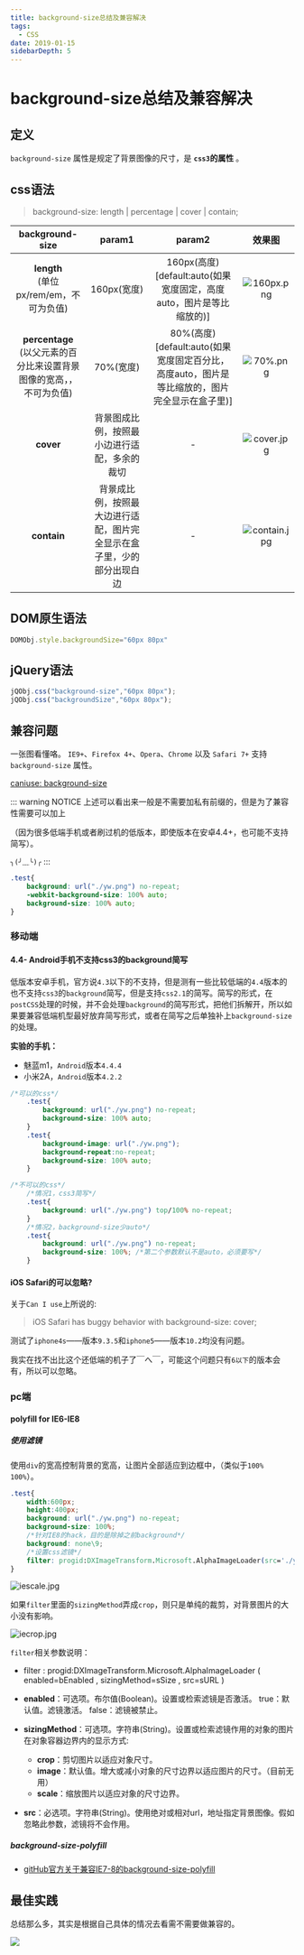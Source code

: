 ```yaml
---
title: background-size总结及兼容解决
tags:
  - CSS
date: 2019-01-15
sidebarDepth: 5
---
```


# background-size总结及兼容解决
## 定义
`background-size` 属性是规定了背景图像的尺寸，是 **`css3`的属性** 。

## css语法
> background-size: length | percentage | cover | contain;
>


background-size | param1 | param2 | 效果图 |
:---:|:---:|:---:|:---:|
**length**<br/>(单位px/rem/em，不可为负值) | 160px(宽度) | 160px(高度)<br/>[default:auto(如果宽度固定，高度auto，图片是等比缩放的)] | ![160px.png](/assets/images/basic/css0.png)
**percentage**<br/>(以父元素的百分比来设置背景图像的宽高，，不可为负值) | 70%(宽度) | 80%(高度)<br/>[default:auto(如果宽度固定百分比，高度auto，图片是等比缩放的，图片完全显示在盒子里)] | ![70%.png](/assets/images/basic/css1.png)
**cover** | 背景图成比例，按照最小边进行适配，多余的裁切 | -  |![cover.jpg](/assets/images/basic/css2.png)
**contain** | 背景成比例，按照最大边进行适配，图片完全显示在盒子里，少的部分出现白边 | -  |![contain.jpg](/assets/images/basic/css3.png)


## DOM原生语法
```js
DOMObj.style.backgroundSize="60px 80px"
```

## jQuery语法
```js
jQObj.css("background-size","60px 80px");
jQObj.css("backgroundSize","60px 80px");
```
## 兼容问题
一张图看懂咯。
`IE9+`、`Firefox 4+`、`Opera`、`Chrome` 以及 `Safari 7+` 支持 `background-size` 属性。

[caniuse: background-size](https://caniuse.com/?search=background-size)

::: warning NOTICE
上述可以看出来一般是不需要加私有前缀的，但是为了兼容性需要可以加上

（因为很多低端手机或者刷过机的低版本，即使版本在安卓4.4+，也可能不支持简写）。

`╮(╯﹏╰)╭`
:::

```css
.test{
    background: url("./yw.png") no-repeat;
    -webkit-background-size: 100% auto;
    background-size: 100% auto;
}
```

### 移动端
#### 4.4- Android手机不支持css3的background简写
低版本安卓手机，官方说`4.3`以下的不支持，但是测有一些比较低端的`4.4`版本的也不支持`css3`的`background`简写，但是支持`css2.1`的简写。简写的形式，在`postCSS`处理的时候，并不会处理`background`的简写形式，把他们拆解开，所以如果要兼容低端机型最好放弃简写形式，或者在简写之后单独补上`background-size`的处理。

**实验的手机：**
- 魅蓝m1，`Android`版本`4.4.4`
- 小米2A，`Android`版本`4.2.2`

```css
/*可以的css*/
    .test{
        background: url("./yw.png") no-repeat;
        background-size: 100% auto;
    }
    .test{
        background-image: url("./yw.png");
        background-repeat:no-repeat;
        background-size: 100% auto;
    }

/*不可以的css*/
    /*情况1，css3简写*/
    .test{
        background: url("./yw.png") top/100% no-repeat;
    }
    /*情况2，background-size少auto*/
    .test{
        background: url("./yw.png") no-repeat;
        background-size: 100%; /*第二个参数默认不是auto，必须要写*/
    }
```
#### iOS Safari的可以忽略?
关于`Can I use`上所说的:

>iOS Safari has buggy behavior with background-size: cover;

测试了`iphone4s`——版本`9.3.5`和`iphone5`——版本`10.2`均没有问题。

我实在找不出比这个还低端的机子了￣へ￣，可能这个问题只有`6以下`的版本会有，所以可以忽略。

### pc端

#### polyfill for IE6-IE8
##### 使用滤镜
使用`div`的宽高控制背景的宽高，让图片全部适应到边框中，（类似于`100% 100%`）。
```css
.test{
    width:600px;
    height:400px;
    background: url("./yw.png") no-repeat;
    background-size: 100%;
    /*针对IE8的hack，目的是除掉之前background*/
    background: none\9;
    /*设置css滤镜*/
    filter: progid:DXImageTransform.Microsoft.AlphaImageLoader(src='./yw.png', sizingMethod='scale');
}
```
![iescale.jpg](/assets/images/basic/css4.png)


如果`filter`里面的`sizingMethod`弄成`crop`，则只是单纯的裁剪，对背景图片的大小没有影响。

![iecrop.jpg](/assets/images/basic/css5.png)


`filter`相关参数说明：
- filter : progid:DXImageTransform.Microsoft.AlphaImageLoader ( enabled=bEnabled , sizingMethod=sSize , src=sURL )

- **enabled**：可选项。布尔值(Boolean)。设置或检索滤镜是否激活。 true：默认值。滤镜激活。 false：滤镜被禁止。
- **sizingMethod**：可选项。字符串(String)。设置或检索滤镜作用的对象的图片在对象容器边界内的显示方式:
    + **crop**：剪切图片以适应对象尺寸。
    + **image**：默认值。增大或减小对象的尺寸边界以适应图片的尺寸。（目前无用）
    + **scale**：缩放图片以适应对象的尺寸边界。
- **src**：必选项。字符串(String)。使用绝对或相对url，地址指定背景图像。假如忽略此参数，滤镜将不会作用。

##### background-size-polyfill
- [gitHub官方关于兼容IE7-8的background-size-polyfill](https://github.com/louisremi/background-size-polyfill)

## 最佳实践
总结那么多，其实是根据自己具体的情况去看需不需要做兼容的。

![](/assets/images/basic/css6.png)
